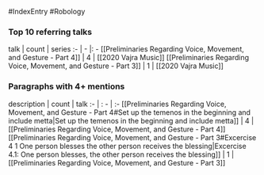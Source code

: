 #IndexEntry #Robology

### Top 10 referring talks
talk | count | series
:- | - |: -
[[Preliminaries Regarding Voice, Movement, and Gesture - Part 4]] | 4 | [[2020 Vajra Music]]
[[Preliminaries Regarding Voice, Movement, and Gesture - Part 3]] | 1 | [[2020 Vajra Music]]

### Paragraphs with 4+ mentions
description | count | talk
:- | : - | :-
[[Preliminaries Regarding Voice, Movement, and Gesture - Part 4#Set up the temenos in the beginning and include metta\|Set up the temenos in the beginning and include metta]] | 4 | [[Preliminaries Regarding Voice, Movement, and Gesture - Part 4]]
[[Preliminaries Regarding Voice, Movement, and Gesture - Part 3#Excercise 4 1 One person blesses the other person receives the blessing\|Excercise 4.1: One person blesses, the other person receives the blessing]] | 1 | [[Preliminaries Regarding Voice, Movement, and Gesture - Part 3]]

